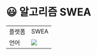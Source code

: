 # 😃 알고리즘 SWEA

<table>
  <tr>
    <td>플랫폼</td>
    <td>SWEA</td>
  </tr>
  <tr>
    <td>언어</td>
    <td><img src="https://img.shields.io/badge/java-FF9E0F?style=for-the-badge&logo=OpenJDK&logoColor=white"></td>
  </tr>
</table>

<br/>
